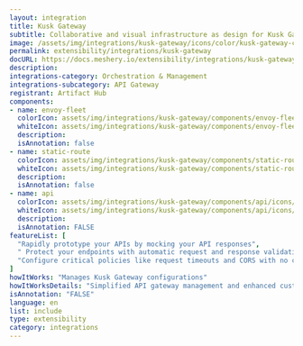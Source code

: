 ```yaml
---
layout: integration
title: Kusk Gateway
subtitle: Collaborative and visual infrastructure as design for Kusk Gateway
image: /assets/img/integrations/kusk-gateway/icons/color/kusk-gateway-color.svg
permalink: extensibility/integrations/kusk-gateway
docURL: https://docs.meshery.io/extensibility/integrations/kusk-gateway
description: 
integrations-category: Orchestration & Management
integrations-subcategory: API Gateway
registrant: Artifact Hub
components: 
- name: envoy-fleet
  colorIcon: assets/img/integrations/kusk-gateway/components/envoy-fleet/icons/color/envoy-fleet-color.svg
  whiteIcon: assets/img/integrations/kusk-gateway/components/envoy-fleet/icons/white/envoy-fleet-white.svg
  description: 
  isAnnotation: false
- name: static-route
  colorIcon: assets/img/integrations/kusk-gateway/components/static-route/icons/color/static-route-color.svg
  whiteIcon: assets/img/integrations/kusk-gateway/components/static-route/icons/white/static-route-white.svg
  description: 
  isAnnotation: false
- name: api
  colorIcon: assets/img/integrations/kusk-gateway/components/api/icons/color/api-color.svg
  whiteIcon: assets/img/integrations/kusk-gateway/components/api/icons/white/api-white.svg
  description: 
  isAnnotation: FALSE
featureList: [
  "Rapidly prototype your APIs by mocking your API responses",
  " Protect your endpoints with automatic request and response validations",
  "Configure critical policies like request timeouts and CORS with no coding required."
]
howItWorks: "Manages Kusk Gateway configurations"
howItWorksDetails: "Simplified API gateway management and enhanced customization in Kubernetes"
isAnnotation: "FALSE"
language: en
list: include
type: extensibility
category: integrations
---
```

